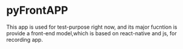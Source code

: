 # pyFrontAPP
This app is used for test-purpose right now, and its major fucntion is provide a front-end model,which is based on react-native and js, for recording app.
